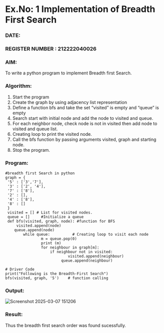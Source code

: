 # Ex.No: 1  Implementation of Breadth First Search 
### DATE:                                                                            
### REGISTER NUMBER : 212222040026
### AIM: 
To write a python program to implement Breadth first Search. 
### Algorithm:
1. Start the program
2. Create the graph by using adjacency list representation
3. Define a function bfs and take the set “visited” is empty and “queue” is empty
4. Search start with initial node and add the node to visited and queue.
5. For each neighbor node, check node is not in visited then add node to visited and queue list.
6.  Creating loop to print the visited node.
7.   Call the bfs function by passing arguments visited, graph and starting node.
8.   Stop the program.
### Program:
```
#breadth first Search in python 
graph = {
 '5' : ['3','7'],
 '3' : ['2', '4'],
 '7' : ['8'],
 '2' : [],
 '4' : ['8'],
 '8' : []
 }
 visited = [] # List for visited nodes.
 queue = []     #Initialize a queue
 def bfs(visited, graph, node): #function for BFS
 	 visited.append(node)
  	queue.append(node)
  		while queue:          # Creating loop to visit each node
    			m = queue.pop(0) 
    			print (m) 
    			for neighbour in graph[m]:
      				if neighbour not in visited:
        					visited.append(neighbour)
       					 queue.append(neighbour)

# Driver Code
print("Following is the Breadth-First Search")
bfs(visited, graph, '5')    # function calling
```
### Output:
![Screenshot 2025-03-07 151206](https://github.com/user-attachments/assets/74f3eae0-0bca-42ea-a289-f4add8b8f318)


### Result:
Thus the breadth first search order was found sucessfully.
